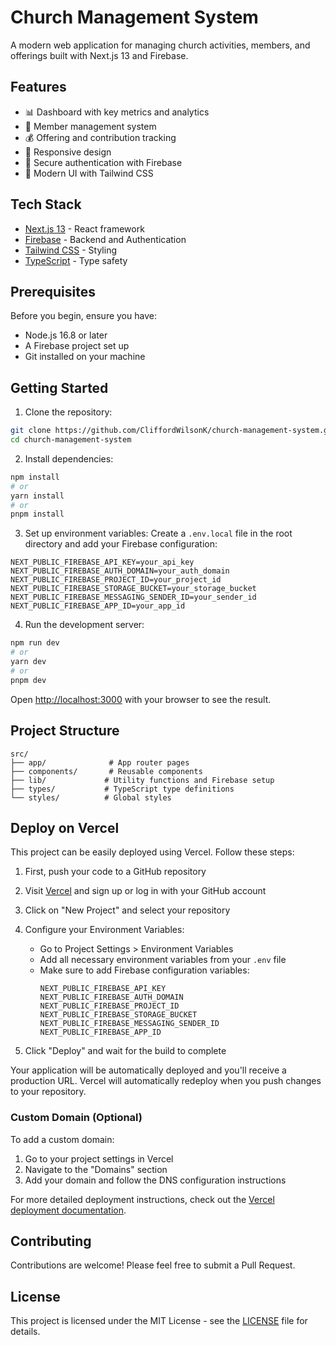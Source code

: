# Church Management System

A modern web application for managing church activities, members, and offerings built with Next.js 13 and Firebase.

## Features

- 📊 Dashboard with key metrics and analytics
- 👥 Member management system
- 💰 Offering and contribution tracking
- 📱 Responsive design
- 🔐 Secure authentication with Firebase
- 🎨 Modern UI with Tailwind CSS

## Tech Stack

- [Next.js 13](https://nextjs.org/) - React framework
- [Firebase](https://firebase.google.com/) - Backend and Authentication
- [Tailwind CSS](https://tailwindcss.com/) - Styling
- [TypeScript](https://www.typescriptlang.org/) - Type safety

## Prerequisites

Before you begin, ensure you have:
- Node.js 16.8 or later
- A Firebase project set up
- Git installed on your machine

## Getting Started

1. Clone the repository:
```bash
git clone https://github.com/CliffordWilsonK/church-management-system.git
cd church-management-system
```

2. Install dependencies:
```bash
npm install
# or
yarn install
# or
pnpm install
```

3. Set up environment variables:
Create a `.env.local` file in the root directory and add your Firebase configuration:
```
NEXT_PUBLIC_FIREBASE_API_KEY=your_api_key
NEXT_PUBLIC_FIREBASE_AUTH_DOMAIN=your_auth_domain
NEXT_PUBLIC_FIREBASE_PROJECT_ID=your_project_id
NEXT_PUBLIC_FIREBASE_STORAGE_BUCKET=your_storage_bucket
NEXT_PUBLIC_FIREBASE_MESSAGING_SENDER_ID=your_sender_id
NEXT_PUBLIC_FIREBASE_APP_ID=your_app_id
```

4. Run the development server:
```bash
npm run dev
# or
yarn dev
# or
pnpm dev
```

Open [http://localhost:3000](http://localhost:3000) with your browser to see the result.

## Project Structure

```
src/
├── app/              # App router pages
├── components/       # Reusable components
├── lib/             # Utility functions and Firebase setup
├── types/           # TypeScript type definitions
└── styles/          # Global styles
```

## Deploy on Vercel

This project can be easily deployed using Vercel. Follow these steps:

1. First, push your code to a GitHub repository

2. Visit [Vercel](https://vercel.com) and sign up or log in with your GitHub account

3. Click on "New Project" and select your repository

4. Configure your Environment Variables:
   - Go to Project Settings > Environment Variables
   - Add all necessary environment variables from your `.env` file
   - Make sure to add Firebase configuration variables:
     ```
     NEXT_PUBLIC_FIREBASE_API_KEY
     NEXT_PUBLIC_FIREBASE_AUTH_DOMAIN
     NEXT_PUBLIC_FIREBASE_PROJECT_ID
     NEXT_PUBLIC_FIREBASE_STORAGE_BUCKET
     NEXT_PUBLIC_FIREBASE_MESSAGING_SENDER_ID
     NEXT_PUBLIC_FIREBASE_APP_ID
     ```

5. Click "Deploy" and wait for the build to complete

Your application will be automatically deployed and you'll receive a production URL. Vercel will automatically redeploy when you push changes to your repository.

### Custom Domain (Optional)

To add a custom domain:

1. Go to your project settings in Vercel
2. Navigate to the "Domains" section
3. Add your domain and follow the DNS configuration instructions

For more detailed deployment instructions, check out the [Vercel deployment documentation](https://nextjs.org/docs/deployment).

## Contributing

Contributions are welcome! Please feel free to submit a Pull Request.

## License

This project is licensed under the MIT License - see the [LICENSE](LICENSE) file for details.
